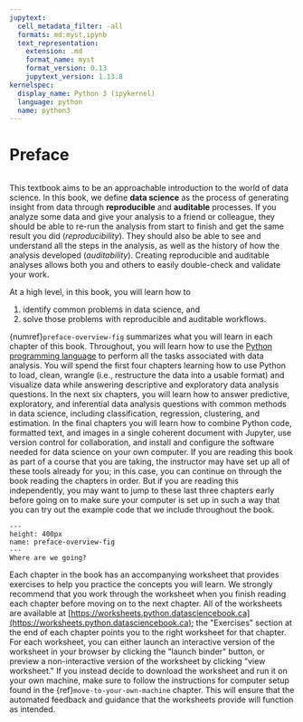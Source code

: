 ```yaml
---
jupytext:
  cell_metadata_filter: -all
  formats: md:myst,ipynb
  text_representation:
    extension: .md
    format_name: myst
    format_version: 0.13
    jupytext_version: 1.13.8
kernelspec:
  display_name: Python 3 (ipykernel)
  language: python
  name: python3
---
```


# Preface

```{index} data science, auditable, reproducible
```



This textbook aims to be an approachable introduction to the world of data science.
In this book, we define **data science** as the process of generating
insight from data through **reproducible** and **auditable** processes.
If you analyze some data and give your analysis to a friend or colleague, they should
be able to re-run the analysis from start to finish and get the same result you did (*reproducibility*).
They should also be able to see and understand all the steps in the analysis, as well as the history of how
the analysis developed (*auditability*). Creating reproducible and auditable
analyses allows both you and others to easily double-check and validate your work.

At a high level, in this book, you will learn how to

1. identify common problems in data science, and
2. solve those problems with reproducible and auditable workflows.

{numref}`preface-overview-fig` summarizes what you will learn in each chapter
of this book. Throughout, you will learn how to use the [Python programming language](https://www.python.org/) to perform
all the tasks associated with data analysis. You will
spend the first four chapters learning how to use Python to load, clean, wrangle
(i.e., restructure the data into a usable format) and visualize data
while answering descriptive and exploratory data analysis questions. In the next
six chapters, you will learn how to answer predictive, exploratory, and inferential
data analysis questions with common methods in data science, including
classification, regression, clustering, and estimation.
In the final chapters
you will learn how to combine Python code, formatted text, and images
in a single coherent document with Jupyter, use version control for
collaboration, and install and configure the software needed for data science
on your own computer. If you are reading this book as part of a course that you are
taking, the instructor may have set up all of these tools already for you; in this
case, you can continue on through the book reading the chapters in order.
But if you are reading this independently, you may want to jump to these last three chapters
early before going on to make sure your computer is set up in such a way that you can
try out the example code that we include throughout the book.

```{figure} img/frontmatter/chapter_overview.jpeg
---
height: 400px
name: preface-overview-fig
---
Where are we going?
```



Each chapter in the book has an accompanying worksheet that provides exercises
to help you practice the concepts you will learn. We strongly recommend that you
work through the worksheet when you finish reading each chapter
before moving on to the next chapter. All of the worksheets
are available at
[https://worksheets.python.datasciencebook.ca](https://worksheets.python.datasciencebook.ca);
the "Exercises" section at the end of each chapter points you to the right worksheet for that chapter.
For each worksheet, you can either launch an interactive version of the worksheet in your browser by clicking the "launch binder" button,
or preview a non-interactive version of the worksheet by clicking "view worksheet."
If you instead decide to download the worksheet and run it on your own machine,
make sure to follow the instructions for computer setup
found in the {ref}`move-to-your-own-machine` chapter. This will ensure that the automated feedback
and guidance that the worksheets provide will function as intended.
